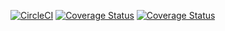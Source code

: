 
[![CircleCI](https://dl.circleci.com/status-badge/img/circleci/3WDH8NqBWqqcfhediMABwD/TLa434HwiKGNf8dtzv7dj6/tree/main.svg?style=svg&circle-token=CCIPRJ_TwmPdTBDTW6eBxuRUuR1wo_5f287b32a3e4e78813c8f9d1c0d0783fcce2c63b)](https://dl.circleci.com/status-badge/redirect/circleci/3WDH8NqBWqqcfhediMABwD/TLa434HwiKGNf8dtzv7dj6/tree/main)
[![Coverage Status](https://coveralls.io/repos/github/kabuiya/myDiaryEndpoints/badge.svg?branch=main)](https://coveralls.io/github/kabuiya/myDiaryEndpoints?branch=main)
[![Coverage Status](https://coveralls.io/repos/github/kabuiya/myDiaryEndpoints/badge.svg)](https://coveralls.io/github/kabuiya/myDiaryEndpoints)